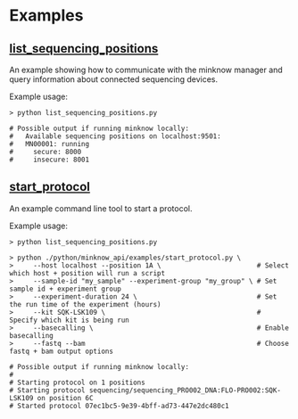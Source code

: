 Examples
========

[list_sequencing_positions](list_sequencing_positions.py)
-----------------------------------------------------------

An example showing how to communicate with the minknow manager and query information about connected sequencing devices.

Example usage:

```
> python list_sequencing_positions.py

# Possible output if running minknow locally:
#   Available sequencing positions on localhost:9501:
#   MN00001: running
#     secure: 8000
#     insecure: 8001

```

[start_protocol](start_protocol.py)
-------------------------------------

An example command line tool to start a protocol.

Example usage:

```
> python list_sequencing_positions.py

> python ./python/minknow_api/examples/start_protocol.py \
>     --host localhost --position 1A \                        # Select which host + position will run a script
>     --sample-id "my_sample" --experiment-group "my_group" \ # Set sample id + experiment group
>     --experiment-duration 24 \                              # Set the run time of the experiment (hours)
>     --kit SQK-LSK109 \                                      # Specify which kit is being run
>     --basecalling \                                         # Enable basecalling
>     --fastq --bam                                           # Choose fastq + bam output options

# Possible output if running minknow locally:
#
# Starting protocol on 1 positions
# Starting protocol sequencing/sequencing_PRO002_DNA:FLO-PRO002:SQK-LSK109 on position 6C
# Started protocol 07ec1bc5-9e39-4bff-ad73-447e2dc480c1

```